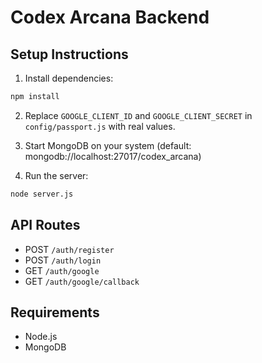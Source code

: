# Codex Arcana Backend

## Setup Instructions

1. Install dependencies:

```bash
npm install
```

2. Replace `GOOGLE_CLIENT_ID` and `GOOGLE_CLIENT_SECRET` in `config/passport.js` with real values.

3. Start MongoDB on your system (default: mongodb://localhost:27017/codex_arcana)

4. Run the server:

```bash
node server.js
```

## API Routes

- POST `/auth/register`
- POST `/auth/login`
- GET `/auth/google`
- GET `/auth/google/callback`

## Requirements

- Node.js
- MongoDB
